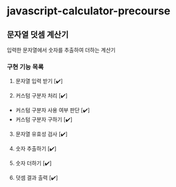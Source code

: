 # javascript-calculator-precourse

## 문자열 덧셈 계산기

입력한 문자열에서 숫자를 추출하여 더하는 계산기

### 구현 기능 목록

1. 문자열 입력 받기 [✔️]

2. 커스텀 구분자 처리 [✔️]

- 커스텀 구분자 사용 여부 판단 [✔️]
- 커스텀 구분자 구하기 [✔️]

3. 문자열 유효성 검사 [✔️]

4. 숫자 추출하기 [✔️]

5. 숫자 더하기 [✔️]

6. 덧셈 결과 출력 [✔️]
